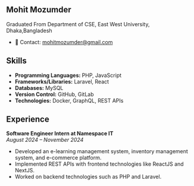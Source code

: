 ## Mohit Mozumder
Graduated From Department of CSE, East West University, Dhaka,Bangladesh
- 📧 Contact: [mohitmozumder@gmail.com](mailto:mohitmozumder@gmail.com)
 
## Skills
- **Programming Languages:** PHP, JavaScript
- **Frameworks/Libraries:** Laravel, React
- **Databases:** MySQL
- **Version Control:** GitHub, GitLab
- **Technologies:** Docker, GraphQL, REST APIs

## Experience
**Software Engineer Intern at Namespace IT**  
_August 2024 – November 2024_  
- Developed an e-learning management system, inventory management system, and e-commerce platform.
- Implemented REST APIs with frontend technologies like ReactJS and NextJS.
- Worked on backend technologies such as PHP and Laravel.
